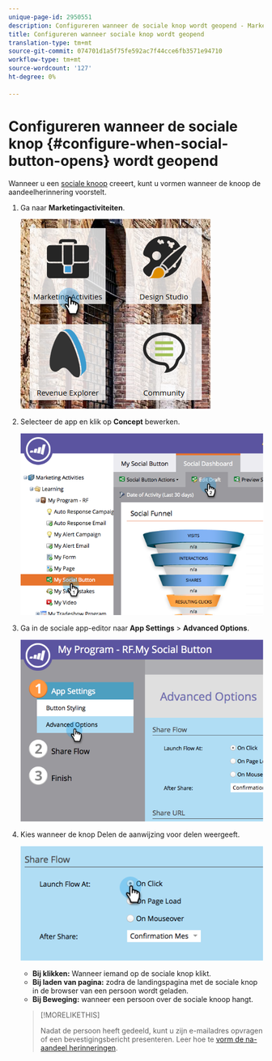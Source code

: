 ```yaml
---
unique-page-id: 2950551
description: Configureren wanneer de sociale knop wordt geopend - Marketo Docs - Productdocumentatie
title: Configureren wanneer sociale knop wordt geopend
translation-type: tm+mt
source-git-commit: 074701d1a5f75fe592ac7f44cce6fb3571e94710
workflow-type: tm+mt
source-wordcount: '127'
ht-degree: 0%

---
```



# Configureren wanneer de sociale knop {#configure-when-social-button-opens} wordt geopend

Wanneer u een [sociale knoop](/help/marketo/product-docs/demand-generation/landing-pages/free-form-landing-pages/add-a-social-button-to-a-free-form-landing-page.md) creeert, kunt u vormen wanneer de knoop de aandeelherinnering voorstelt.

1. Ga naar **Marketingactiviteiten**.

   ![](assets/ma-3.png)

1. Selecteer de app en klik op **Concept** bewerken.

   ![](assets/image2014-9-22-16-3a35-3a50.png)

1. Ga in de sociale app-editor naar **App Settings** > **Advanced Options**.

   ![](assets/image2014-9-22-16-3a36-3a6.png)

1. Kies wanneer de knop Delen de aanwijzing voor delen weergeeft.

   ![](assets/image2014-9-22-16-3a36-3a21.png)

   * **Bij klikken:** Wanneer iemand op de sociale knop klikt.
   * **Bij laden van pagina:** zodra de landingspagina met de sociale knop in de browser van een persoon wordt geladen.
   * **Bij Beweging:** wanneer een persoon over de sociale knoop hangt.

   >[!MORELIKETHIS]
   >
   >Nadat de persoon heeft gedeeld, kunt u zijn e-mailadres opvragen of een bevestigingsbericht presenteren. Leer hoe te [vorm de na-aandeel herinneringen](/help/marketo/product-docs/demand-generation/social/configuring-social-actions/configure-after-share-prompts.md).
